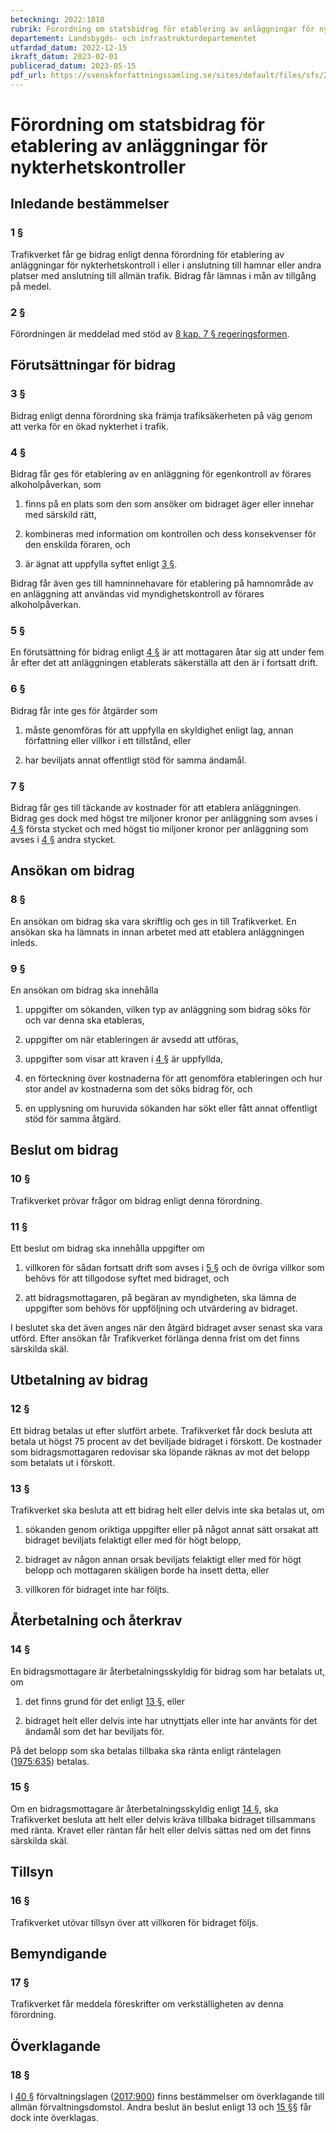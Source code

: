 ```yaml
---
beteckning: 2022:1810
rubrik: Förordning om statsbidrag för etablering av anläggningar för nykterhetskontroller
departement: Landsbygds- och infrastrukturdepartementet
utfardad_datum: 2022-12-15
ikraft_datum: 2023-02-01
publicerad_datum: 2023-05-15
pdf_url: https://svenskforfattningssamling.se/sites/default/files/sfs/2022-12/SFS2022-1810.pdf
---
```


# Förordning om statsbidrag för etablering av anläggningar för nykterhetskontroller

## Inledande bestämmelser

### 1 §

Trafikverket får ge bidrag enligt denna förordning för etablering av anläggningar för nykterhetskontroll i eller i anslutning till hamnar eller andra platser med anslutning till allmän trafik. Bidrag får lämnas i mån av tillgång på medel.

### 2 §

Förordningen är meddelad med stöd av [8 kap. 7 § regeringsformen](https://selex.se/eli/sfs/1974/152#kap8.7).

## Förutsättningar för bidrag

### 3 §

Bidrag enligt denna förordning ska främja trafiksäkerheten på väg genom att verka för en ökad nykterhet i trafik.

### 4 §

Bidrag får ges för etablering av en anläggning för egenkontroll av förares alkoholpåverkan, som

1. finns på en plats som den som ansöker om bidraget äger eller innehar med särskild rätt,

2. kombineras med information om kontrollen och dess konsekvenser för den enskilda föraren, och

3. är ägnat att uppfylla syftet enligt [3 §](#3).

Bidrag får även ges till hamninnehavare för etablering på hamnområde av en anläggning att användas vid myndighetskontroll av förares alkoholpåverkan.

### 5 §

En förutsättning för bidrag enligt [4 §](#4) är att mottagaren åtar sig att under fem år efter det att anläggningen etablerats säkerställa att den är i fortsatt drift.

### 6 §

Bidrag får inte ges för åtgärder som

1. måste genomföras för att uppfylla en skyldighet enligt lag, annan författning eller villkor i ett tillstånd, eller

2. har beviljats annat offentligt stöd för samma ändamål.

### 7 §

Bidrag får ges till täckande av kostnader för att etablera anläggningen. Bidrag ges dock med högst tre miljoner kronor per anläggning som avses i [4 §](#4) första stycket och med högst tio miljoner kronor per anläggning som avses i [4 §](#4) andra stycket.

## Ansökan om bidrag

### 8 §

En ansökan om bidrag ska vara skriftlig och ges in till Trafikverket. En ansökan ska ha lämnats in innan arbetet med att etablera anläggningen inleds.

### 9 §

En ansökan om bidrag ska innehålla

1. uppgifter om sökanden, vilken typ av anläggning som bidrag söks för och var denna ska etableras,

2. uppgifter om när etableringen är avsedd att utföras,

3. uppgifter som visar att kraven i [4 §](#4) är uppfyllda,

4. en förteckning över kostnaderna för att genomföra etableringen och hur stor andel av kostnaderna som det söks bidrag för, och

5. en upplysning om huruvida sökanden har sökt eller fått annat offentligt stöd för samma åtgärd.

## Beslut om bidrag

### 10 §

Trafikverket prövar frågor om bidrag enligt denna förordning.

### 11 §

Ett beslut om bidrag ska innehålla uppgifter om

1. villkoren för sådan fortsatt drift som avses i [5 §](#5) och de övriga villkor som behövs för att tillgodose syftet med bidraget, och

2. att bidragsmottagaren, på begäran av myndigheten, ska lämna de uppgifter som behövs för uppföljning och utvärdering av bidraget.

I beslutet ska det även anges när den åtgärd bidraget avser senast ska vara utförd. Efter ansökan får Trafikverket förlänga denna frist om det finns särskilda skäl.

## Utbetalning av bidrag

### 12 §

Ett bidrag betalas ut efter slutfört arbete. Trafikverket får dock besluta att betala ut högst 75 procent av det beviljade bidraget i förskott. De kostnader som bidragsmottagaren redovisar ska löpande räknas av mot det belopp som betalats ut i förskott.

### 13 §

Trafikverket ska besluta att ett bidrag helt eller delvis inte ska betalas ut, om

1. sökanden genom oriktiga uppgifter eller på något annat sätt orsakat att bidraget beviljats felaktigt eller med för högt belopp,

2. bidraget av någon annan orsak beviljats felaktigt eller med för högt belopp och mottagaren skäligen borde ha insett detta, eller

3. villkoren för bidraget inte har följts.

## Återbetalning och återkrav

### 14 §

En bidragsmottagare är återbetalningsskyldig för bidrag som har betalats ut, om

1. det finns grund för det enligt [13 §](#13), eller

2. bidraget helt eller delvis inte har utnyttjats eller inte har använts för det ändamål som det har beviljats för.

På det belopp som ska betalas tillbaka ska ränta enligt räntelagen ([1975:635](https://selex.se/eli/sfs/1975/635)) betalas.

### 15 §

Om en bidragsmottagare är återbetalningsskyldig enligt [14 §](#14), ska Trafikverket besluta att helt eller delvis kräva tillbaka bidraget tillsammans med ränta. Kravet eller räntan får helt eller delvis sättas ned om det finns särskilda skäl.

## Tillsyn

### 16 §

Trafikverket utövar tillsyn över att villkoren för bidraget följs.

## Bemyndigande

### 17 §

Trafikverket får meddela föreskrifter om verkställigheten av denna förordning.

## Överklagande

### 18 §

I [40 §](#40) förvaltningslagen ([2017:900](https://selex.se/eli/sfs/2017/900)) finns bestämmelser om överklagande till allmän förvaltningsdomstol. Andra beslut än beslut enligt 13 och [15 §](#15)§ får dock inte överklagas.